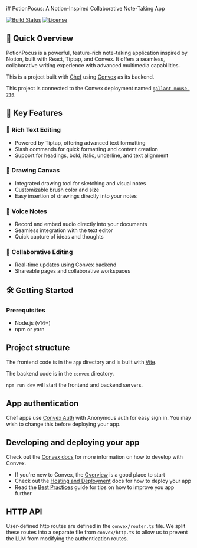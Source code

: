 i# PotionPocus: A Notion-Inspired Collaborative Note-Taking App

[![Build Status](https://img.shields.io/badge/build-passing-brightgreen)](https://github.com/yourusername/potionpocus)
[![License](https://img.shields.io/badge/license-MIT-blue.svg)](https://opensource.org/licenses/MIT)

## 🚀 Quick Overview

PotionPocus is a powerful, feature-rich note-taking application inspired by Notion, built with React, Tiptap, and Convex. It offers a seamless, collaborative writing experience with advanced multimedia capabilities.
  
This is a project built with [Chef](https://chef.convex.dev) using [Convex](https://convex.dev) as its backend.
  
This project is connected to the Convex deployment named [`gallant-mouse-210`](https://dashboard.convex.dev/d/gallant-mouse-210).
  
## 📝 Key Features

### 📝 Rich Text Editing

- Powered by Tiptap, offering advanced text formatting
- Slash commands for quick formatting and content creation
- Support for headings, bold, italic, underline, and text alignment

### 🎨 Drawing Canvas

- Integrated drawing tool for sketching and visual notes
- Customizable brush color and size
- Easy insertion of drawings directly into your notes

### 🎤 Voice Notes

- Record and embed audio directly into your documents
- Seamless integration with the text editor
- Quick capture of ideas and thoughts

### 👥 Collaborative Editing

- Real-time updates using Convex backend
- Shareable pages and collaborative workspaces

## 🛠️ Getting Started

### Prerequisites

- Node.js (v14+)
- npm or yarn

## Project structure
  
The frontend code is in the `app` directory and is built with [Vite](https://vitejs.dev/).
  
The backend code is in the `convex` directory.
  
`npm run dev` will start the frontend and backend servers.

## App authentication

Chef apps use [Convex Auth](https://auth.convex.dev/) with Anonymous auth for easy sign in. You may wish to change this before deploying your app.

## Developing and deploying your app

Check out the [Convex docs](https://docs.convex.dev/) for more information on how to develop with Convex.

- If you're new to Convex, the [Overview](https://docs.convex.dev/understanding/) is a good place to start
- Check out the [Hosting and Deployment](https://docs.convex.dev/production/) docs for how to deploy your app
- Read the [Best Practices](https://docs.convex.dev/understanding/best-practices/) guide for tips on how to improve you app further

## HTTP API

User-defined http routes are defined in the `convex/router.ts` file. We split these routes into a separate file from `convex/http.ts` to allow us to prevent the LLM from modifying the authentication routes.
